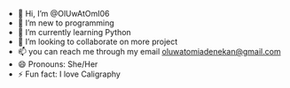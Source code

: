 - 👋 Hi, I’m @OlUwAtOmI06
- 👀 I’m new to programming
- 🌱 I’m currently learning Python
- 💞️ I’m looking to collaborate on more project
- 📫 you can reach me through my email oluwatomiadenekan@gmail.com
- 😄 Pronouns: She/Her
- ⚡ Fun fact: I love Caligraphy 

<!---
OlUwAtOmI06/OlUwAtOmI06 is a ✨ special ✨ repository because its `README.md` (this file) appears on your GitHub profile.
You can click the Preview link to take a look at your changes.
--->
